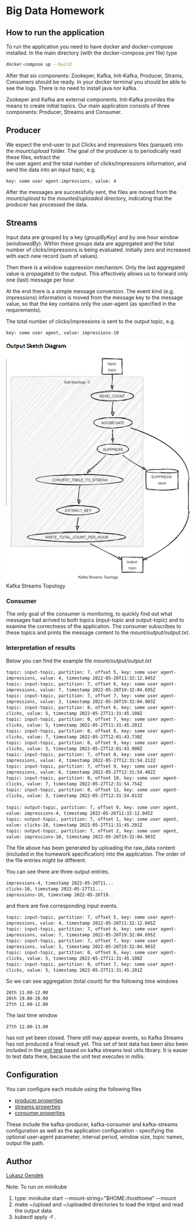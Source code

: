 # Big Data Homework

## How to run the application

To run the application you need to have docker and docker-compose installed.
In the main directory (with the docker-compose.yml file) type

```bash
docker-compose up --build
```
After that six components: Zookeper, Kafka, Init-Kafka, Producer, Strams, Consumers should be ready. 
In your docker terminal you should be able to see the logs. There is no need to install java nor kafka. 

Zookeper and Kafka are external components. Init-Kafka provides the means to create initial topics. Our main application consists of three components: Producer, Streams and Consumer.

## Producer 
We expect the end-user to put Clicks and impressions files (parquet) into the _mount/upload_ folder. 
The goal of the producer is to periodically read these files, extract the  
the user agent and the total number of clicks/impressions information,
and send the data into an input topic, e.g.
```
key: some user agent-impressions, value: 4
```
After the messages are successfully sent, the files are moved from the _mount/upload_ to the _mounted/uploaded_ directory,
indicating that the producer has processed the data.

## Streams
Input data are grouped by a key (_groupByKey_) and by one hour window (_windowedBy_). 
Within these groups data are aggregated and the total number of clicks/impressions is being evaluated.
Initially zero and increased with each new record (sum of values).

Then there is a window suppression mechanism. Only the last aggregated value is propagated to the output. 
This effectively allows us to forward only one (last) message per hour.  

At the end there is a simple message conversion. The event kind (e.g. impressions) information is moved from the message 
key to the message value,
so that the key contains only the user-agent (as specified in the requirements).

The total number of clicks/impressions is sent to the output topic, e.g.
```
key: some user agent, value: impressions-10
```

![Topology](images/topology.png)
Kafka Streams Topology

### Consumer
The only goal of the consumer is monitoring, to quickly find out what messages had arrived 
to both topics (input-topic and output-topic) and to examine the correctness of the application.
The consumer subscribes to these topics and prints the message content to the _mount/output/output.txt_. 

### Interpretation of results
Below you can find the example file _mount/output/output.txt_

```
topic: input-topic, partition: 7, offset 5, key: some user agent-impressions, value: 4, timestamp 2022-05-26T11:32:12.045Z
topic: input-topic, partition: 7, offset 6, key: some user agent-impressions, value: 7, timestamp 2022-05-26T19:32:04.695Z
topic: input-topic, partition: 7, offset 7, key: some user agent-impressions, value: 3, timestamp 2022-05-26T19:32:04.903Z
topic: input-topic, partition: 0, offset 6, key: some user agent-clicks, value: 5, timestamp 2022-05-27T11:31:45.108Z
topic: input-topic, partition: 0, offset 7, key: some user agent-clicks, value: 5, timestamp 2022-05-27T11:31:45.201Z
topic: input-topic, partition: 0, offset 8, key: some user agent-clicks, value: 7, timestamp 2022-05-27T12:01:43.730Z
topic: input-topic, partition: 0, offset 9, key: some user agent-clicks, value: 3, timestamp 2022-05-27T12:01:43.900Z
topic: input-topic, partition: 7, offset 8, key: some user agent-impressions, value: 4, timestamp 2022-05-27T12:31:54.212Z
topic: input-topic, partition: 7, offset 9, key: some user agent-impressions, value: 6, timestamp 2022-05-27T12:31:54.402Z
topic: input-topic, partition: 0, offset 10, key: some user agent-clicks, value: 7, timestamp 2022-05-27T12:31:54.754Z
topic: input-topic, partition: 0, offset 11, key: some user agent-clicks, value: 3, timestamp 2022-05-27T12:31:54.813Z

topic: output-topic, partition: 7, offset 0, key: some user agent, value: impressions-4, timestamp 2022-05-26T11:32:12.045Z
topic: output-topic, partition: 7, offset 1, key: some user agent, value: clicks-10, timestamp 2022-05-27T11:31:45.201Z
topic: output-topic, partition: 7, offset 2, key: some user agent, value: impressions-10, timestamp 2022-05-26T19:32:04.903Z
```

The file above has been generated by uploading the raw_data content (included in the homework specification) into the application.
The order of the file entries might be different.

You can see there are three output entries.
```
impressions-4, timestamp 2022-05-26T11...
clicks-10, timestamp 2022-05-27T11...
impressions-10, timestamp 2022-05-26T19..
```
and there are five corresponding input events.

```
topic: input-topic, partition: 7, offset 5, key: some user agent-impressions, value: 4, timestamp 2022-05-26T11:32:12.045Z
topic: input-topic, partition: 7, offset 6, key: some user agent-impressions, value: 7, timestamp 2022-05-26T19:32:04.695Z
topic: input-topic, partition: 7, offset 7, key: some user agent-impressions, value: 3, timestamp 2022-05-26T19:32:04.903Z
topic: input-topic, partition: 0, offset 6, key: some user agent-clicks, value: 5, timestamp 2022-05-27T11:31:45.108Z
topic: input-topic, partition: 0, offset 7, key: some user agent-clicks, value: 5, timestamp 2022-05-27T11:31:45.201Z
```
So we can see aggregation (total count) for the following time windows
```
26th 11.00-12.00 
26th 19.00-20.00 
27th 11.00-12.00
```
The last time window 
```
27th 12.00-13.00 
```
has not yet been closed. There still may appear events, so Kafka Streams has not produced a final result yet.
This set of test data has been also been included in the [unit test](streams/src/test/java/org/example/homework/kafka/WindowAggregateTest.java) based on kafka streams test utils library. 
It is easier to test data there, because the unit test executes in millis.


## Configuration

You can configure each module using the following files
- [producer.properties](producer.properties)
- [streams.properties](streams.properties)
- [consumer.properties](consumer.properties)

These include the kafka-producer, kafka-consumer and kafka-streams configuration as well as the application configuration -
specifying the optional user-agent parameter, interval period, window size, topic names, output file path. 

## Author
[Lukasz Gendek](https://www.linkedin.com/in/%C5%82ukasz-gendek-0ba3b0a/)

Note: To run on minikube 
1. type: minikube start --mount-string="$HOME:/hosthome" --mount
2. make ~/upload and ~/uploaded directories to load the intput and read the output data
3. kubectl apply -f .